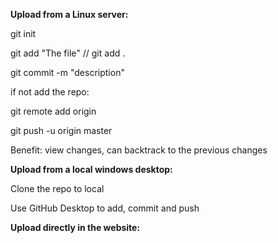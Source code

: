 **Upload from a Linux server:**

git init

git add "The file" // git add .

git commit -m "description"

if not add the repo:

  git remote add origin
  
git push -u origin master

Benefit: view changes, can backtrack to the previous changes


**Upload from a local windows desktop:**

Clone the repo to local

Use GitHub Desktop to add, commit and push

**Upload directly in the website:**
